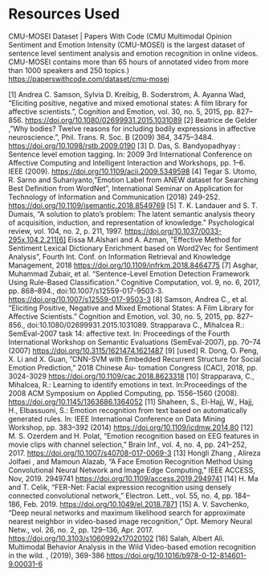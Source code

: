

# Resources Used 
CMU-MOSEI Dataset | Papers With Code (CMU Multimodal Opinion Sentiment and Emotion Intensity (CMU-MOSEI) is the largest dataset of sentence level sentiment analysis and emotion recognition in online videos. CMU-MOSEI contains more than 65 hours of annotated video from more than 1000 speakers and 250 topics.)
https://paperswithcode.com/dataset/cmu-mosei

[1] Andrea C. Samson, Sylvia D. Kreibig, B. Soderstrom, A. Ayanna Wad,
“Eliciting positive, negative and mixed emotional states: A film library
for affective scientists.”, Cognition and Emotion, vol. 30, no. 5, 2015,
pp. 827–856. https://doi.org/10.1080/02699931.2015.1031089
[2] Beatrice de Gelder ,”Why bodies? Twelve reasons for including bodily
expressions in affective neuroscience.”, Phil. Trans. R. Soc. B (2009)
364, 3475–3484. https://doi.org/10.1098/rstb.2009.0190
[3] D. Das, S. Bandyopadhyay : Sentence level emotion tagging.
In: 2009 3rd International Conference on Affective Computing
and Intelligent Interaction and Workshops, pp. 1–6. IEEE (2009).
https://doi.org/10.1109/acii.2009.5349598
[4] Tegar S. Utomo, R. Sarno and Suhariyanto,”Emotion Label from ANEW
dataset for Searching Best Definition from WordNet”, International Seminar on Application for Technology of Information and Communication
(2018) 249-252. https://doi.org/10.1109/isemantic.2018.8549769
[5] T. K. Landauer and S. T. Dumais, “A solution to plato’s problem: The
latent semantic analysis theory of acquisition, induction, and representation of knowledge.” Psychological review, vol. 104, no. 2, p. 211, 1997.
https://doi.org/10.1037/0033-295x.104.2.211[6] Eissa M.Alshari and A. Azman, ”Effective Method for Sentiment Lexical
Dictionary Enrichment based on Word2Vec for Sentiment Analysis”,
Fourth Int. Conf. on Information Retrieval and Knowledge Management,
2018 https://doi.org/10.1109/infrkm.2018.8464775
[7] Asghar, Muhammad Zubair, et al. “Sentence-Level Emotion Detection
Framework Using Rule-Based Classification.” Cognitive Computation,
vol. 9, no. 6, 2017, pp. 868–894., doi:10.1007/s12559-017-9503-3.
https://doi.org/10.1007/s12559-017-9503-3
[8] Samson, Andrea C., et al. “Eliciting Positive, Negative and
Mixed Emotional States: A Film Library for Affective Scientists.” Cognition and Emotion, vol. 30, no. 5, 2015, pp. 827–856.,
doi:10.1080/02699931.2015.1031089. Strapparava C., Mihalcea R.:
SemEval-2007 task 14: affective text. In: Proceedings of the Fourth
International Workshop on Semantic Evaluations (SemEval-2007), pp.
70–74 (2007) https://doi.org/10.3115/1621474.1621487
[9] [used] R. Dong, O. Peng, X. Li and X. Guan, ”CNN-SVM
with Embedded Recurrent Structure for Social Emotion Prediction,”
2018 Chinese Au- tomation Congress (CAC), 2018, pp. 3024-3029
https://doi.org/10.1109/cac.2018.8623318
[10] Strapparava, C., Mihalcea, R.: Learning to identify emotions in text.
In:Proceedings of the 2008 ACM Symposium on Applied Computing,
pp. 1556–1560 (2008). https://doi.org/10.1145/1363686.1364052
[11] Shaheen, S., El-Hajj, W., Hajj, H., Elbassuoni, S.: Emotion recognition
from text based on automatically generated rules. In: IEEE International Conference on Data Mining Workshop, pp. 383–392 (2014)
https://doi.org/10.1109/icdmw.2014.80
[12] M. S. Ozerdem and H. Polat, “Emotion recognition based on EEG
features in movie clips with channel selection,” Brain Inf., vol. 4, no.
4, pp. 241–252, 2017. https://doi.org/10.1007/s40708-017-0069-3
[13] Hongli Zhang , Alireza Jolfaei , and Mamoun Alazab, “A Face
Emotion Recognition Method Using Convolutional Neural Network
and Image Edge Computing,” IEEE ACCESS, Nov, 2019. 2949741
https://doi.org/10.1109/access.2019.2949741
[14] H. Ma and T. Celik, “FER-Net: Facial expression recognition using
densely connected convolutional network,” Electron. Lett., vol. 55, no.
4, pp. 184–186, Feb. 2019. https://doi.org/10.1049/el.2018.7871
[15] A. V. Savchenko, “Deep neural networks and maximum likelihood
search for approximate nearest neighbor in video-based image recognition,” Opt. Memory Neural Netw., vol. 26, no. 2, pp. 129–136, Apr.
2017. https://doi.org/10.3103/s1060992x17020102
[16] Salah, Albert Ali. Multimodal Behavior Analysis in the Wild
Video-based emotion recognition in the wild. , (2019), 369-386
https://doi.org/10.1016/b978-0-12-814601-9.00031-6
